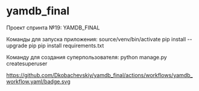 # yamdb_final
Проект спринта №19: YAMDB_FINAL

Команды для запуска приложения:
    source/venv/bin/activate
    pip install --upgrade pip
    pip install requirements.txt

Команду для создания суперпользователя:
    python manage.py createsuperuser

https://github.com/Dkobachevskiy/yamdb_final/actions/workflows/yamdb_workflow.yaml/badge.svg
